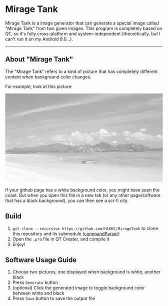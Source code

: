 # Mirage Tank

Mirage Tank is a image generator that can generate a special image called
"Mirage Tank" from two given images. This program is completely based on QT, so it's
fully cross-platform and system-independent (theoretically, but I can't run it on my Android 9.0...).

---

## About "Mirage Tank"

The "Mirage Tank" refers to a kind of picture that has completely different content when background color changes.

For example, look at this picture:

[![example](Images/example.png)](https://github.com/H1KHC/MirageTank/blob/master/Images/example.png?raw=true)

If your github page has a white background color, you might have seen the coast. But when you open this file in a new tab (or any other page/software that has a black background), you can then see a sci-fi city.

## Build

1. `git clone --recursive https://github.com/H1KHC/MirageTank` to clone this repository and its submodule ([commandParser](/H1KHC/commandParser))
3. Open the `.pro` file in QT Creater, and compile it
4. Enjoy!

## Software Usage Guide

1. Choose two pictures, one displayed when background is white, another black
2. Press `Generate` button
3. (optional) Click the generated image to toggle background color between white and black
4. Press `Save` button to save the output file
